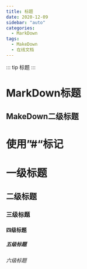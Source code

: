 ```yaml
---
title: 标题
date: 2020-12-09
sidebar: "auto"
categories:
  - MarkDown
tags:
  - MakeDown
  - 在线文档
---
```


::: tip
标题
:::

MarkDown标题
============
MakeDown二级标题
---------------

# 使用”#“标记
# 一级标题
## 二级标题
### 三级标题
#### 四级标题
##### 五级标题
###### 六级标题

